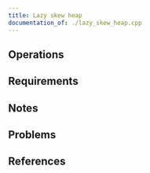```yaml
---
title: Lazy skew heap
documentation_of: ./lazy_skew_heap.cpp
---
```


## Operations

## Requirements

## Notes

## Problems

## References
